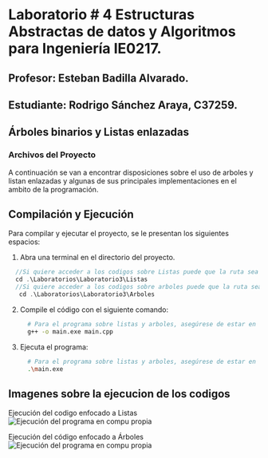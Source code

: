 # Laboratorio # 4 Estructuras Abstractas de datos y Algoritmos para Ingeniería IE0217.



## Profesor: Esteban Badilla Alvarado.
## Estudiante: Rodrigo Sánchez Araya, C37259.

## Árboles binarios y Listas enlazadas

### Archivos del Proyecto

A continuación se van a encontrar disposiciones sobre el uso de arboles y listan enlazadas y algunas de sus principales implementaciones en el ambito de la programación.

## Compilación y Ejecución

Para compilar y ejecutar el proyecto, se le presentan los siguientes espacios:

1. Abra una terminal en el directorio del proyecto.
```cpp
  //Si quiere acceder a los codigos sobre Listas puede que la ruta sea la siguiente:
  cd .\Laboratorios\Laboratorio3\Listas
  //Si quiere acceder a los codigos sobre arboles puede que la ruta sea: 
   cd .\Laboratorios\Laboratorio3\Arboles
```
2. Compile el código con el siguiente comando:

    ```bash
      # Para el programa sobre listas y arboles, asegúrese de estar en el apartado correcto con los archivos
      g++ -o main.exe main.cpp 
    ```


3. Ejecuta el programa:

    ```bash
      # Para el programa sobre listas y arboles, asegúrese de estar en el apartado correcto con los archivos
      .\main.exe
    ```


## Imagenes sobre la ejecucion de los codigos
Ejecución del codigo enfocado a Listas
![Ejecución del programa en compu propia](/ie0217/Pruebas/Listas.jpeg)

Ejecución del código enfocado a Árboles
![Ejecución del programa en compu propia](/ie0217/Pruebas/Arboles.jpeg)
